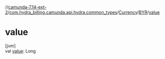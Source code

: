 //[camunda-7.14-ext-2](../../../../index.md)/[com.hydra_billing.camunda.api.hydra.common_types](../../index.md)/[Currency](../index.md)/[BYR](index.md)/[value](value.md)

# value

[jvm]\
val [value](value.md): Long
